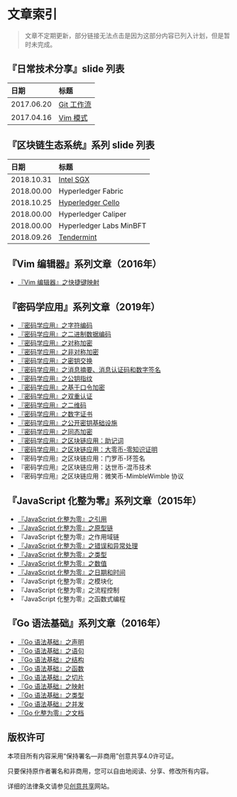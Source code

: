 # 文章索引

> 文章不定期更新，部分链接无法点击是因为这部分内容已列入计划，但是暂时未完成。

## 『日常技术分享』slide 列表

| 日期       | 标题 |
|:-----------|:-----|
| 2017.06.20 | [Git 工作流](https://modood.github.io/slides/git-workflow/index.html)
| 2017.04.16 | [Vim 模式](https://modood.github.io/slides/vim-mode/index.html)

## 『区块链生态系统』系列 slide 列表

| 日期       | 标题 |
|:-----------|:-----|
| 2018.10.31 | [Intel SGX](https://modood.github.io/slides/intel-sgx/index.html)
| 2018.00.00 | Hyperledger Fabric
| 2018.10.25 | [Hyperledger Cello](https://modood.github.io/slides/hyperledger-cello/index.html)
| 2018.00.00 | Hyperledger Caliper
| 2018.00.00 | Hyperledger Labs MinBFT
| 2018.09.26 | [Tendermint](https://modood.github.io/slides/tendermint/index.html)

## 『Vim 编辑器』系列文章（2016年）

*   [『Vim 编辑器』之快捷键映射](https://github.com/modood/modood.github.io/blob/master/articles/vim-editor/01-map.md)

## 『密码学应用』系列文章（2019年）

*   [『密码学应用』之字符编码](https://github.com/modood/modood.github.io/blob/master/articles/crypto/01-character-set.md)
*   [『密码学应用』之二进制数据编码](https://github.com/modood/modood.github.io/blob/master/articles/crypto/02-binary-encoding.md)
*   [『密码学应用』之对称加密](https://github.com/modood/modood.github.io/blob/master/articles/crypto/03-symmetric-key-algorithm.md)
*   [『密码学应用』之非对称加密](https://github.com/modood/modood.github.io/blob/master/articles/crypto/04-asymmetric-key-algorithm.md)
*   [『密码学应用』之密钥交换](https://github.com/modood/modood.github.io/blob/master/articles/crypto/05-key-exchange.md)
*   [『密码学应用』之消息摘要、消息认证码和数字签名](https://github.com/modood/modood.github.io/blob/master/articles/crypto/06-hash-mac-sign.md)
*   [『密码学应用』之公钥指纹](https://github.com/modood/modood.github.io/blob/master/articles/crypto/07-public-key-fingerprint.md)
*   [『密码学应用』之基于口令加密](https://github.com/modood/modood.github.io/blob/master/articles/crypto/08-password-based-encryption.md)
*   [『密码学应用』之双重认证](https://github.com/modood/modood.github.io/blob/master/articles/crypto/09-two-factor-authentication.md)
*   [『密码学应用』之二维码](https://github.com/modood/modood.github.io/blob/master/articles/crypto/10-quick-response-code.md)
*   [『密码学应用』之数字证书](https://github.com/modood/modood.github.io/blob/master/articles/crypto/11-certificate.md)
*   [『密码学应用』之公开密钥基础设施](https://github.com/modood/modood.github.io/blob/master/articles/crypto/12-public-key-infrastructure.md)
*   [『密码学应用』之同态加密](https://github.com/modood/modood.github.io/blob/master/articles/crypto/13-homomorphic-encryption.md)
*   [『密码学应用』之区块链应用：助记词](https://github.com/modood/modood.github.io/blob/master/articles/crypto/14-recovery-phrase.md)
*   [『密码学应用』之区块链应用：大零币-零知识证明](https://github.com/modood/modood.github.io/blob/master/articles/crypto/15-zero-knowledge-proof.md)
*   『密码学应用』之区块链应用：门罗币-环签名
*   『密码学应用』之区块链应用：达世币-混币技术
*   『密码学应用』之区块链应用：微笑币-MimbleWimble 协议

## 『JavaScript 化整为零』系列文章（2015年）

*   [『JavaScript 化整为零』之引用](https://github.com/modood/modood.github.io/blob/master/articles/js-piece/01-reference-type.md)
*   [『JavaScript 化整为零』之原型链](https://github.com/modood/modood.github.io/blob/master/articles/js-piece/02-prototype-chain.md)
*   『JavaScript 化整为零』之作用域链
*   [『JavaScript 化整为零』之错误和异常处理](https://github.com/modood/modood.github.io/blob/master/articles/js-piece/03-error-and-exception.md)
*   [『JavaScript 化整为零』之类型](https://github.com/modood/modood.github.io/blob/master/articles/js-piece/04-type.md)
*   [『JavaScript 化整为零』之数值](https://github.com/modood/modood.github.io/blob/master/articles/js-piece/05-number.md)
*   [『JavaScript 化整为零』之日期和时间](https://github.com/modood/modood.github.io/blob/master/articles/js-piece/06-date.md)
*   『JavaScript 化整为零』之模块化
*   『JavaScript 化整为零』之流程控制
*   『JavaScript 化整为零』之函数式编程

## 『Go 语法基础』系列文章（2016年）

*   [『Go 语法基础』之声明](https://github.com/modood/modood.github.io/blob/master/articles/go-basic/01-declaration.md)
*   [『Go 语法基础』之语句](https://github.com/modood/modood.github.io/blob/master/articles/go-basic/02-statement.md)
*   [『Go 语法基础』之结构](https://github.com/modood/modood.github.io/blob/master/articles/go-basic/03-struct.md)
*   [『Go 语法基础』之函数](https://github.com/modood/modood.github.io/blob/master/articles/go-basic/04-function.md)
*   [『Go 语法基础』之切片](https://github.com/modood/modood.github.io/blob/master/articles/go-basic/05-slice.md)
*   [『Go 语法基础』之映射](https://github.com/modood/modood.github.io/blob/master/articles/go-basic/06-map.md)
*   [『Go 语法基础』之类型](https://github.com/modood/modood.github.io/blob/master/articles/go-basic/07-type.md)
*   [『Go 语法基础』之并发](https://github.com/modood/modood.github.io/blob/master/articles/go-basic/08-concurrency.md)
*   [『Go 化整为零』之文档](https://github.com/modood/modood.github.io/blob/master/articles/go-basic/09-doc.md)

## 版权许可

本项目所有内容采用“保持署名—非商用”创意共享4.0许可证。

只要保持原作者署名和非商用，您可以自由地阅读、分享、修改所有内容。

详细的法律条文请参见[创意共享](http://creativecommons.org/licenses/by-nc/4.0/)网站。
